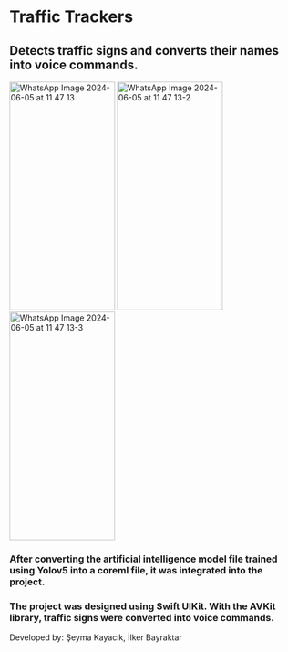 # Traffic Trackers
## Detects traffic signs and converts their names into voice commands.

<img src="https://github.com/seymakayack/Traffic-Trackers/assets/126356442/1241f876-7ae2-41d5-8e23-5d8d73664bf2" width="185" height="400" alt="WhatsApp Image 2024-06-05 at 11 47 13">
<img src="https://github.com/seymakayack/Traffic-Trackers/assets/126356442/f54710e1-d291-4b73-a536-b365feea92cd" width="185" height="400" alt="WhatsApp Image 2024-06-05 at 11 47 13-2">
<img src="https://github.com/seymakayack/Traffic-Trackers/assets/126356442/ee7174d6-d60b-47e6-b1f6-f45bb99b1af3" width="185" height="400" alt="WhatsApp Image 2024-06-05 at 11 47 13-3">


### After converting the artificial intelligence model file trained using Yolov5 into a coreml file, it was integrated into the project.

### The project was designed using Swift UIKit. With the AVKit library, traffic signs were converted into voice commands.

Developed by: Şeyma Kayacık, İlker Bayraktar
